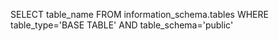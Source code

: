 SELECT table_name FROM information_schema.tables WHERE table_type='BASE TABLE' AND table_schema='public'
